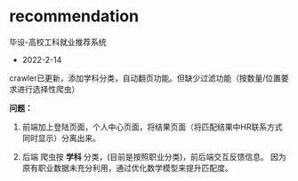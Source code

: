 # recommendation
毕设-高校工科就业推荐系统

+ 2022-2-14

crawler已更新，添加学科分类，自动翻页功能。但缺少过滤功能（按数量/位置要求进行选择性爬虫）

__问题：__

1. 前端加上登陆页面，个人中心页面，将结果页面（将匹配结果中HR联系方式同时显示）分离出来。

2. 后端 爬虫按 __学科__ 分类，(目前是按照职业分类)，前后端交互反馈信息。 因为原有职业数据未充分利用，通过优化数学模型来提升匹配度。
